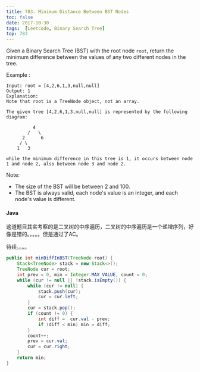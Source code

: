```yaml
---
title: 783. Minimum Distance Between BST Nodes
toc: false
date: 2017-10-30
tags:  [Leetcode, Binary Search Tree]
top: 783
---
```


Given a Binary Search Tree (BST) with the root node `root`, return the minimum difference between the values of any two different nodes in the tree.

Example :

```
Input: root = [4,2,6,1,3,null,null]
Output: 1
Explanation:
Note that root is a TreeNode object, not an array.

The given tree [4,2,6,1,3,null,null] is represented by the following diagram:

          4
        /   \
      2      6
     / \    
    1   3  

while the minimum difference in this tree is 1, it occurs between node 1 and node 2, also between node 3 and node 2.
```

Note:

* The size of the BST will be between 2 and 100.
* The BST is always valid, each node's value is an integer, and each node's value is different.


#### Java

这道题目其实考察的是二叉树的中序遍历，二叉树的中序遍历是一个递增序列，好像是错的。。。。。但是通过了AC。

待续。。。。

```Java
public int minDiffInBST(TreeNode root) {
    Stack<TreeNode> stack = new Stack<>();
    TreeNode cur = root;
    int prev = 0, min = Integer.MAX_VALUE, count = 0;
    while (cur != null || !stack.isEmpty()) {
        while (cur != null) {
            stack.push(cur);
            cur = cur.left;
        }
        cur = stack.pop();
        if (count != 0) {
            int diff =  cur.val - prev;
            if (diff < min) min = diff;
        }
        count++;
        prev = cur.val;
        cur = cur.right;
    }
    return min;
}
```